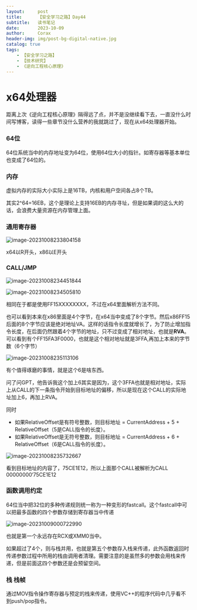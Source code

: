 ```yaml
---
layout:     post
title:      【安全学习之路】Day44
subtitle:   读书笔记
date:       2023-10-09
author:     Corax
header-img: img/post-bg-digital-native.jpg
catalog: true
tags:
    - 【安全学习之路】
    - 【技术研究】
    - 《逆向工程核心原理》
---
```


# x64处理器
距离上次《逆向工程核心原理》隔得远了点，并不是没继续看下去，一直没什么时间写博客，读得一些章节没什么营养的我就跳过了，现在从x64处理器开始。
### 64位

64位系统当中的内存地址变为64位，使用64位大小的指针。如寄存器等基本单位也变成了64位的。

### 内存

虚拟内存的实际大小实际上是16TB，内核和用户空间各占8个TB。

其实2^64=16EB，这个是理论上支持16EB的内存寻址，但是如果调的这么大的话，会浪费大量资源在内存管理上面。

### 通用寄存器

![image-20231008233804158](https://cdn.jsdelivr.net/gh/C0raxx/blogimage/11/202310090035636.png)

x64以R开头，x86以E开头

### CALL/JMP

![image-20231008234451844](https://cdn.jsdelivr.net/gh/C0raxx/blogimage/11/202310090035637.png)

![image-20231008234505810](https://cdn.jsdelivr.net/gh/C0raxx/blogimage/11/202310090035638.png)

相同在于都是使用FF15XXXXXXXX，不过在x64里面解析方法不同。

也可以看到本来在x86里面是4个字节，在x64当中变成了8个字节。然后x86FF15后面的8个字节应该是绝对地址VA。这样的话指令长度就增长了，为了防止增加指令长度，在后面仍然跟着4个字节的地址，只不过变成了相对地址，也就是**RVA**。可以看到有个FF15FA3F0000，也就是这个相对地址就是3FFA,再加上本来的字节数（6个字节）

![image-20231008235113106](https://cdn.jsdelivr.net/gh/C0raxx/blogimage/11/202310090035639.png)

有个值得琢磨的事情，就是这个6是啥东西。

问了问GPT，他告诉我这个加上6其实是因为，这个3FFA也就是相对地址，实际上从CALL的下一条指令开始到目标地址的偏移，所以是现在这个CALL的实际地址加上6，再加上RVA。

同时

- 如果RelativeOffset是有符号整数，则目标地址 = CurrentAddress + 5 + RelativeOffset（5是CALL指令的长度）。
- 如果RelativeOffset是无符号整数，则目标地址 = CurrentAddress + 6 + RelativeOffset（6是CALL指令的长度）。

![image-20231008235732667](https://cdn.jsdelivr.net/gh/C0raxx/blogimage/11/202310090035640.png)

看到目标地址的内容了，75CE1E12，所以上面那个CALL被解析为CALL 00000000‘75CE1E12

### 函数调用约定

64位当中把32位的多种传递规则统一称为一种变形的fastcall。这个fastcall中可以把最多函数的四个参数存储到寄存器当中传递

![image-20231009000722990](https://cdn.jsdelivr.net/gh/C0raxx/blogimage/11/202310090035641.png)

也就是第一个永远存在RCX或XMM0当中。

如果超过了4个，则与栈并用，也就是第五个参数存入栈来传递，此外函数返回时传递参数过程中所用的栈由调用者清理。需要注意的是虽然多的参数会用栈来传递，但是前面这四个参数还是会预留空间。

### 栈 栈帧

通过MOV指令操作寄存器与预定的栈来传递，使用VC++的程序代码中几乎看不到push/pop指令。
